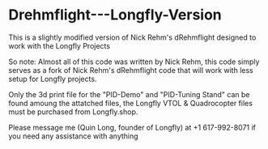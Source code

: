 # Drehmflight---Longfly-Version
This is a slightly modified version of Nick Rehm's dRehmflight designed to work with the Longfly Projects

So note: Almost all of this code was written by Nick Rehm, this code simply serves as a fork of Nick Rehm's dRehmflight code 
that will work with less setup for Longfly projects. 

Only the 3d print file for the "PID-Demo" and "PID-Tuning Stand" can be found amoung the attatched files, the Longfly VTOL & Quadrocopter files must be purchased from Longfly.shop. 

Please message me (Quin Long, founder of Longfly) at +1 617-992-8071 if you need any assistance with anything
